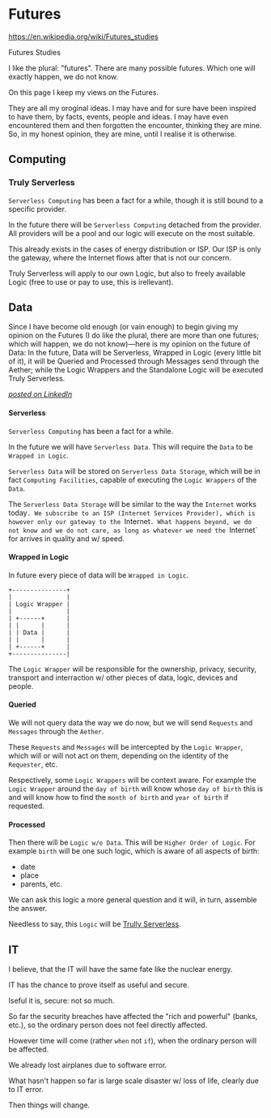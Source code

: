 # Futures

https://en.wikipedia.org/wiki/Futures_studies

Futures Studies

I like the plural: "futures". There are many possible futures. Which one will exactly happen, we do not know.

On this page I keep my views on the Futures.

They are all my oroginal ideas. I may have and for sure have been inspired to have them, by facts, events, people and ideas. I may have even encountered them and then forgotten the encounter, thinking they are mine. So, in my honest opinion, they are mine, until I realise it is otherwise.

## Computing

### Truly Serverless

`Serverless Computing` has been a fact for a while, though it is still bound to a specific provider.

In the future there will be `Serverless Computing` detached from the provider. All providers will be a pool and our logic will execute on the most suitable.

This already exists in the cases of energy distribution or ISP. Our ISP is only the gateway, where the Internet flows after that is not our concern.

Truly Serverless will apply to our own Logic, but also to freely available Logic (free to use or pay to use, this is irellevant).

## Data

Since I have become old enough (or vain enough) to begin giving my opinion on the Futures (I do like the plural, there are more than one futures; which will happen, we do not know)—here is my opinion on the future of Data: In the future, Data will be Serverless, Wrapped in Logic (every little bit of it), it will be Queried and Processed through Messages send through the Aether; while the Logic Wrappers and the Standalone Logic will be executed Truly Serverless.

[_posted on LinkedIn_](https://www.linkedin.com/posts/dahoum_dahoumnursery-activity-6822467415159402496-4Ckm)

#### Serverless

`Serverless Computing` has been a fact for a while.

In the future we will have `Serverless Data`. This will require the `Data` to be `Wrapped in Logic`.

`Serverless Data` will be stored on `Serverless Data Storage`, which will be in fact `Computing Facilities`, capable of executing the `Logic Wrappers` of the `Data`.

The `Serverless Data Storage` will be similar to the way the `Internet` works today`. We subscribe to an ISP (Internet Services Provider), which is however only our gateway to the `Internet`. What happens beyond, we do not know and we do not care, as long as whatever we need the `Internet` for arrives in quality and w/ speed.

#### Wrapped in Logic

In future every piece of data will be `Wrapped in Logic`.

```
+---------------+
|               |
| Logic Wrapper |
|               |
| +------+      |
| |      |      |
| | Data |      |
| |      |      |
| +------+      |
+---------------|
```

The `Logic Wrapper` will be responsible for the ownership, privacy, security, transport and interraction w/ other pieces of data, logic, devices and people.

#### Queried

We will not query data the way we do now, but we will send `Requests` and `Messages` through the `Aether`.

These `Requests` and `Messages` will be intercepted by the `Logic Wrapper`, which will or will not act on them, depending on the identity of the `Requester`, etc.

Respectively, some `Logic Wrappers` will be context aware. For example the `Logic Wrapper` around the `day of birth` will know whose `day of birth` this is and will know how to find the `month of birth` and `year of birth` if requested.

#### Processed

Then there will be `Logic w/o Data`. This will be `Higher Order of Logic`. For example `birth` will be one such logic, which is aware of all aspects of birth:

* date
* place
* parents, etc.

We can ask this logic a more general question and it will, in turn, assemble the answer.

Needless to say, this `Logic` will be [Trully Serverless](#truly-serverless).

## IT

I believe, that the IT will have the same fate like the nuclear energy.

IT has the chance to prove itself as useful and secure.

Iseful it is, secure: not so much.

So far the security breaches have affected the "rich and powerful" (banks, etc.), so the ordinary person does not feel directly affected.

However time will come (rather `when` not `if`), when the ordinary person will be affected.

We already lost airplanes due to software error.

What hasn't happen so far is large scale disaster w/ loss of life, clearly due to IT error.

Then things will change.
